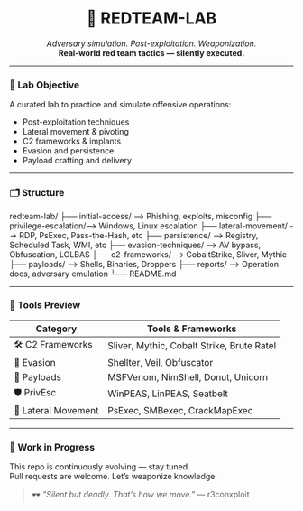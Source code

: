 <h1 align="center">🎯 REDTEAM-LAB</h1>
<p align="center">
  <i>Adversary simulation. Post-exploitation. Weaponization. </i><br>
  <b>Real-world red team tactics — silently executed.</b>
</p>

---

### 🧠 Lab Objective

A curated lab to practice and simulate offensive operations:
- Post-exploitation techniques
- Lateral movement & pivoting
- C2 frameworks & implants
- Evasion and persistence
- Payload crafting and delivery

---

### 🗂️ Structure

redteam-lab/ ├── initial-access/ --> Phishing, exploits, misconfig ├── privilege-escalation/--> Windows, Linux escalation ├── lateral-movement/ --> RDP, PsExec, Pass-the-Hash, etc ├── persistence/ --> Registry, Scheduled Task, WMI, etc ├── evasion-techniques/ --> AV bypass, Obfuscation, LOLBAS ├── c2-frameworks/ --> CobaltStrike, Sliver, Mythic ├── payloads/ --> Shells, Binaries, Droppers ├── reports/ --> Operation docs, adversary emulation └── README.md


---

### 🧰 Tools Preview

| Category             | Tools & Frameworks                           |
|----------------------|----------------------------------------------|
| 🛠 C2 Frameworks      | Sliver, Mythic, Cobalt Strike, Brute Ratel   |
| 🦠 Evasion            | Shellter, Veil, Obfuscator                   |
| 🧪 Payloads           | MSFVenom, NimShell, Donut, Unicorn           |
| 🛡 PrivEsc            | WinPEAS, LinPEAS, Seatbelt                   |
| 📡 Lateral Movement   | PsExec, SMBexec, CrackMapExec                |

---

### 🚧 Work in Progress

This repo is continuously evolving — stay tuned.  
Pull requests are welcome. Let’s weaponize knowledge.

> 🕶️ _"Silent but deadly. That’s how we move."_ — r3conxploit
